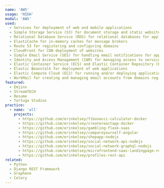 ```yaml
---
name: 'AWS'
usage: 'HIGH'
modal: 'AWS'
used:
  - Services for deployment of web and mobile applications
  - Simple Storage Service (S3) for document storage and static website hosting
  - Relational Database Service (RDS) for relational databases for applications
  - ElastiCache for in-memory caches for message brokers
  - Route 53 for registering and configuring domains
  - CloudFront for CDN deployment of websites
  - Simple Email Service (SES) for handling email notifications for applications
  - Identity and Access Management (IAM) for managing access to services for staff and applications
  - Elastic Container Service (ECS) and Elastic Container Repository (ECR) for deployment of applications using containers
  - Elastic Beanstalk for deployment of web applications
  - Elastic Compute Cloud (EC2) for running and/or deploying applications
  - WorkMail for creating and managing email accounts from domains registered with Route 53
featured:
  - Emjinx
  - StreamTECH
  - Resume
  - Tortuga Studios
practice:
  - name: 'all'
    projects:
      - https://github.com/erinkelsey/fibonacci-calculator-docker
      - https://github.com/erinkelsey/createreactapp-docker
      - https://github.com/erinkelsey/gambling-flask-saas
      - https://github.com/erinkelsey/compareyourself-angular
      - https://github.com/erinkelsey/shopapp-nodejs
      - https://github.com/erinkelsey/social-network-api-nodejs
      - https://github.com/erinkelsey/social-network-graphql-nodejs
      - https://github.com/erinkelsey/microfrontend-saas-landingpage-react-vue
      - https://github.com/erinkelsey/profiles-rest-api
related:
  - Python
  - Django REST Framework
  - Graphene
  - Celery
---
```

